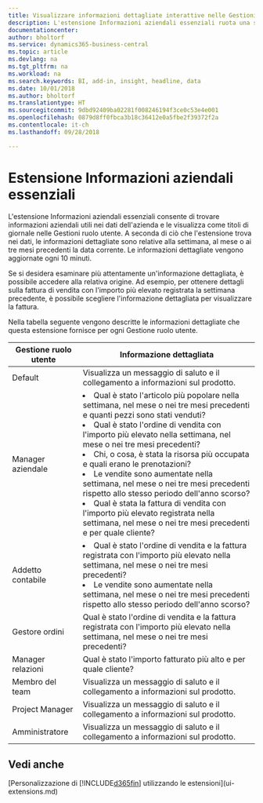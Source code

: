 ```yaml
---
title: Visualizzare informazioni dettagliate interattive nelle Gestioni ruolo utente | Documenti di Microsoft
description: L'estensione Informazioni aziendali essenziali ruota una serie di informazioni dettagliate aziendali nelle Gestioni ruolo utente.
documentationcenter: 
author: bholtorf
ms.service: dynamics365-business-central
ms.topic: article
ms.devlang: na
ms.tgt_pltfrm: na
ms.workload: na
ms.search.keywords: BI, add-in, insight, headline, data
ms.date: 10/01/2018
ms.author: bholtorf
ms.translationtype: HT
ms.sourcegitcommit: 9dbd92409ba02281f008246194f3ce0c53e4e001
ms.openlocfilehash: 0879d8ff0fbca3b18c36412e0a5fbe2f39372f2a
ms.contentlocale: it-ch
ms.lasthandoff: 09/28/2018

---
```


# <a name="the-essential-business-insights-extension"></a>Estensione Informazioni aziendali essenziali
L'estensione Informazioni aziendali essenziali consente di trovare informazioni aziendali utili nei dati dell'azienda e le visualizza come titoli di giornale nelle Gestioni ruolo utente. A seconda di ciò che l'estensione trova nei dati, le informazioni dettagliate sono relative alla settimana, al mese o ai tre mesi precedenti la data corrente. Le informazioni dettagliate vengono aggiornate ogni 10 minuti.  

Se si desidera esaminare più attentamente un'informazione dettagliata, è possibile accedere alla relativa origine. Ad esempio, per ottenere dettagli sulla fattura di vendita con l'importo più elevato registrata la settimana precedente, è possibile scegliere l'informazione dettagliata per visualizzare la fattura.

Nella tabella seguente vengono descritte le informazioni dettagliate che questa estensione fornisce per ogni Gestione ruolo utente.

|Gestione ruolo utente|Informazione dettagliata|
|----|-----|
|Default|Visualizza un messaggio di saluto e il collegamento a informazioni sul prodotto.|
|Manager aziendale|<li> Qual è stato l'articolo più popolare nella settimana, nel mese o nei tre mesi precedenti e quanti pezzi sono stati venduti?<br><li> Qual è stato l'ordine di vendita con l'importo più elevato nella settimana, nel mese o nei tre mesi precedenti?<br><li> Chi, o cosa, è stata la risorsa più occupata e quali erano le prenotazioni?<br><li> Le vendite sono aumentate nella settimana, nel mese o nei tre mesi precedenti rispetto allo stesso periodo dell'anno scorso?<br><li> Qual è stata la fattura di vendita con l'importo più elevato registrata nella settimana, nel mese o nei tre mesi precedenti e per quale cliente?</li> |
|Addetto contabile|<li> Qual è stato l'ordine di vendita e la fattura registrata con l'importo più elevato nella settimana, nel mese o nei tre mesi precedenti?<br><li> Le vendite sono aumentate nella settimana, nel mese o nei tre mesi precedenti rispetto allo stesso periodo dell'anno scorso? |
|Gestore ordini| Qual è stato l'ordine di vendita e la fattura registrata con l'importo più elevato nella settimana, nel mese o nei tre mesi precedenti?|
|Manager relazioni| Qual è stato l'importo fatturato più alto e per quale cliente?|
|Membro del team| Visualizza un messaggio di saluto e il collegamento a informazioni sul prodotto.|
|Project Manager| Visualizza un messaggio di saluto e il collegamento a informazioni sul prodotto.|
|Amministratore| Visualizza un messaggio di saluto e il collegamento a informazioni sul prodotto.|

## <a name="see-also"></a>Vedi anche
[Personalizzazione di [!INCLUDE[d365fin](includes/d365fin_md.md)] utilizzando le estensioni](ui-extensions.md)

